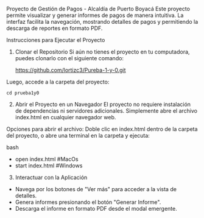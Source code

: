 Proyecto de Gestión de Pagos - Alcaldía de Puerto Boyacá
Este proyecto permite visualizar y generar informes de pagos de manera intuitiva. La interfaz facilita la navegación, mostrando detalles de pagos y permitiendo la descarga de reportes en formato PDF.

Instrucciones para Ejecutar el Proyecto
1. Clonar el Repositorio
Si aún no tienes el proyecto en tu computadora, puedes clonarlo con el siguiente comando:

 
    https://github.com/lortizc3/Pureba-1-y-0.git
    
  Luego, accede a la carpeta del proyecto:

    cd prueba1y0
    
2. Abrir el Proyecto en un Navegador
El proyecto no requiere instalación de dependencias ni servidores adicionales. Simplemente abre el archivo index.html en cualquier navegador web.

Opciones para abrir el archivo:
Doble clic en index.html dentro de la carpeta del proyecto, o abre una terminal en la carpeta y ejecuta:

bash

  - open index.html  #MacOs
  - start index.html #Windows


3. Interactuar con la Aplicación
  - Navega por los botones de "Ver más" para acceder a la vista de detalles.
  - Genera informes presionando el botón "Generar Informe".
  - Descarga el informe en formato PDF desde el modal emergente.
